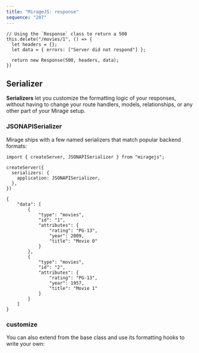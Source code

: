 ```yaml
---
title: "MirageJS: response"
sequence: "207"
---
```


```text
// Using the `Response` class to return a 500
this.delete("/movies/1", () => {
  let headers = {};
  let data = { errors: ["Server did not respond"] };

  return new Response(500, headers, data);
})
```

## Serializer

**Serializers** let you customize the formatting logic of your responses,
without having to change your route handlers, models, relationships,
or any other part of your Mirage setup.

### JSONAPISerializer

Mirage ships with a few named serializers that match popular backend formats:

```text
import { createServer, JSONAPISerializer } from "miragejs";

createServer({
  serializers: {
    application: JSONAPISerializer,
  },
})
```

```text
{
    "data": [
        {
            "type": "movies",
            "id": "1",
            "attributes": {
                "rating": "PG-13",
                "year": 2009,
                "title": "Movie 0"
            }
        },
        {
            "type": "movies",
            "id": "2",
            "attributes": {
                "rating": "PG-13",
                "year": 1957,
                "title": "Movie 1"
            }
        }
    ]
}
```

### customize

You can also extend from the base class and use its formatting hooks to write your own:

```text

```

